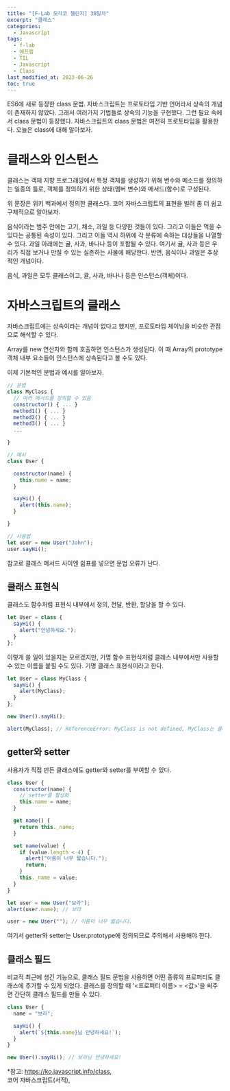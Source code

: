 ```yaml
---
title: "[F-Lab 모각코 챌린지] 38일차"
excerpt: "클래스"
categories:
  - Javascript
tags:
  - f-lab
  - 에프랩
  - TIL
  - Javascript
  - Class
last_modified_at: 2023-06-26
toc: true
---
```


ES6에 새로 등장한 class 문법. 자바스크립트는 프로토타입 기반 언어라서 상속의 개념이 존재하지 않았다. 그래서 여러가지 기법들로 상속의 기능을 구현했다. 그런 필요 속에서 class 문법이 등장했다. 자바스크립트의 class 문법은 여전히 프로토타입을 활용한다. 오늘은 class에 대해 알아보자.

# 클래스와 인스턴스

클래스는 객체 지향 프로그래밍에서 특정 객체를 생성하기 위해 변수와 메소드를 정의하는 일종의 틀로, 객체를 정의하기 위한 상태(멤버 변수)와 메서드(함수)로 구성된다.

위 문장은 위키 백과에서 정의한 클래스다. 코어 자바스크립트의 표현을 빌려 좀 더 쉽고 구체적으로 알아보자.

음식이라는 범주 안에는 고기, 채소, 과일 등 다양한 것들이 있다. 그리고 이들은 먹을 수 있다는 공통된 속성이 있다. 그리고 이들 역시 하위에 각 분류에 속하는 대상들을 나열할 수 있다. 과일 아래에는 귤, 사과, 바나나 등이 포함될 수 있다. 여기서 귤, 사과 등은 우리가 직접 보거나 만질 수 있는 실존하는 사물에 해당한다. 반면, 음식이나 과일은 추상적인 개념이다.

음식, 과일은 모두 클래스이고, 귤, 사과, 바나나 등은 인스턴스(객체)이다.

# 자바스크립트의 클래스

자바스크립트에는 상속이라는 개념이 없다고 했지만, 프로토타입 체이닝을 비슷한 관점으로 해석할 수 있다.

Array를 new 연산자와 함께 호출하면 인스턴스가 생성된다. 이 때 Array의 prototype 객체 내부 요소들이 인스턴스에 상속된다고 볼 수도 있다.

이제 기본적인 문법과 예시를 알아보자.

```javascript
// 문법
class MyClass {
  // 여러 메서드를 정의할 수 있음
  constructor() { ... }
  method1() { ... }
  method2() { ... }
  method3() { ... }
  ...

}

// 예시
class User {

  constructor(name) {
    this.name = name;
  }

  sayHi() {
    alert(this.name);
  }

}

// 사용법
let user = new User("John");
user.sayHi();
```

참고로 클래스 메서드 사이엔 쉼표를 넣으면 문법 오류가 난다.

## 클래스 표현식

클래스도 함수처럼 표현식 내부에서 정의, 전달, 반환, 할당을 할 수 있다.

```javascript
let User = class {
  sayHi() {
    alert("안녕하세요.");
  }
};
```

이렇게 쓸 일이 있을지는 모르겠지만, 기명 함수 표현식처럼 클래스 내부에서만 사용할 수 있는 이름을 붙힐 수도 있다. 기명 클래스 표현식이라고 한다.

```javascript
let User = class MyClass {
  sayHi() {
    alert(MyClass);
  }
};

new User().sayHi();

alert(MyClass); // ReferenceError: MyClass is not defined, MyClass는 클래스 밖에서 사용할 수 없음
```

## getter와 setter

사용자가 직접 만든 클래스에도 getter와 setter를 부여할 수 있다.

```javascript
class User {
  constructor(name) {
    // setter를 활성화
    this.name = name;
  }

  get name() {
    return this._name;
  }

  set name(value) {
    if (value.length < 4) {
      alert("이름이 너무 짧습니다.");
      return;
    }
    this._name = value;
  }
}

let user = new User("보라");
alert(user.name); // 보라

user = new User(""); // 이름이 너무 짧습니다.
```

여기서 getter와 setter는 User.prototype에 정의되므로 주의해서 사용해야 한다.

## 클래스 필드

비교적 최근에 생긴 기능으로, 클래스 필드 문법을 사용하면 어떤 종류의 프로퍼티도 클래스에 추가할 수 있게 되었다. 클래스를 정의할 때 '<프로퍼티 이름> = <값>'을 써주면 간단히 클래스 필드를 만들 수 있다.

```javascript
class User {
  name = "보라";

  sayHi() {
    alert(`${this.name}님 안녕하세요!`);
  }
}

new User().sayHi(); // 보라님 안녕하세요!
```

\*참고: <https://ko.javascript.info/class>,  
코어 자바스크립트(서적),
